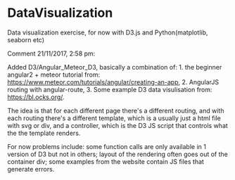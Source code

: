 # DataVisualization
Data visualization exercise, for now with D3.js and Python(matplotlib, seaborn etc)

Comment 21/11/2017, 2:58 pm:

Added D3/Angular_Meteor_D3, basically a combination of: 1. the beginner angular2 + meteor tutorial from: https://www.meteor.com/tutorials/angular/creating-an-app, 2. AngularJS routing with angular-route, 3. Some example D3 data visulisation from: https://bl.ocks.org/. 

The idea is that for each different page there's a different routing, and with each routing there's a different template, which is a usually just a html file with svg or div, and a controller, which is the D3 JS script that controls what the the template renders. 

For now problems include: some function calls are only available in 1 version of D3 but not in others; layout of the rendering often goes out of the container div; some examples from the website contain JS files that generate errors. 
